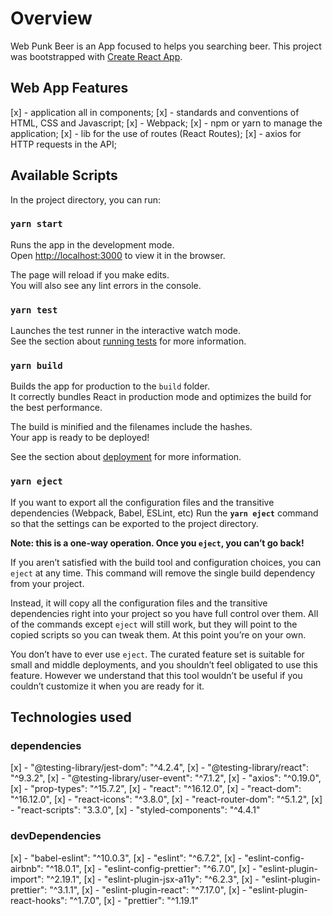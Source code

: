 # Overview

Web Punk Beer is an App focused to helps you searching beer. This project was bootstrapped with [Create React App](https://github.com/facebook/create-react-app).

## Web App Features

[x] - application all in components;
[x] - standards and conventions of HTML, CSS and Javascript;
[x] - Webpack;
[x] - npm or yarn to manage the application;
[x] - lib for the use of routes (React Routes);
[x] - axios for HTTP requests in the API;

## Available Scripts

In the project directory, you can run:

### `yarn start`

Runs the app in the development mode.<br />
Open [http://localhost:3000](http://localhost:3000) to view it in the browser.

The page will reload if you make edits.<br />
You will also see any lint errors in the console.

### `yarn test`

Launches the test runner in the interactive watch mode.<br />
See the section about [running tests](https://facebook.github.io/create-react-app/docs/running-tests) for more information.

### `yarn build`

Builds the app for production to the `build` folder.<br />
It correctly bundles React in production mode and optimizes the build for the best performance.

The build is minified and the filenames include the hashes.<br />
Your app is ready to be deployed!

See the section about [deployment](https://facebook.github.io/create-react-app/docs/deployment) for more information.

### `yarn eject`

If you want to export all the configuration files and the transitive dependencies (Webpack, Babel, ESLint, etc) Run the **`yarn eject`** command so that the settings can be exported to the project directory.

**Note: this is a one-way operation. Once you `eject`, you can’t go back!**

If you aren’t satisfied with the build tool and configuration choices, you can `eject` at any time. This command will remove the single build dependency from your project.

Instead, it will copy all the configuration files and the transitive dependencies right into your project so you have full control over them. All of the commands except `eject` will still work, but they will point to the copied scripts so you can tweak them. At this point you’re on your own.

You don’t have to ever use `eject`. The curated feature set is suitable for small and middle deployments, and you shouldn’t feel obligated to use this feature. However we understand that this tool wouldn’t be useful if you couldn’t customize it when you are ready for it.

## Technologies used

### dependencies

[x] - "@testing-library/jest-dom": "^4.2.4",
[x] - "@testing-library/react": "^9.3.2",
[x] - "@testing-library/user-event": "^7.1.2",
[x] - "axios": "^0.19.0",
[x] - "prop-types": "^15.7.2",
[x] - "react": "^16.12.0",
[x] - "react-dom": "^16.12.0",
[x] - "react-icons": "^3.8.0",
[x] - "react-router-dom": "^5.1.2",
[x] - "react-scripts": "3.3.0",
[x] - "styled-components": "^4.4.1"

### devDependencies

[x] - "babel-eslint": "^10.0.3",
[x] - "eslint": "^6.7.2",
[x] - "eslint-config-airbnb": "^18.0.1",
[x] - "eslint-config-prettier": "^6.7.0",
[x] - "eslint-plugin-import": "^2.19.1",
[x] - "eslint-plugin-jsx-a11y": "^6.2.3",
[x] - "eslint-plugin-prettier": "^3.1.1",
[x] - "eslint-plugin-react": "^7.17.0",
[x] - "eslint-plugin-react-hooks": "^1.7.0",
[x] - "prettier": "^1.19.1"
